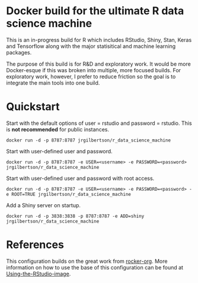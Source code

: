 # Docker build for the ultimate R data science machine

This is an in-progress build for R which includes RStudio, Shiny, Stan, Keras and Tensorflow along with the major statisitical and machine learning packages.

The purpose of this build is for R&D and exploratory work. It would be more Docker-esque if this was broken into multiple, more focused builds. For exploratory work, however, I prefer to reduce friction so the goal is to integrate the main tools into one build.

# Quickstart

Start with the default options of user = rstudio and password = rstudio. This is **not recommended** for public instances.

```docker run -d -p 8787:8787 jrgilbertson/r_data_science_machine```

Start with user-defined user and password.

```docker run -d -p 8787:8787 -e USER=<username> -e PASSWORD=<password> jrgilbertson/r_data_science_machine```

Start with user-defined user and password with root access.

```docker run -d -p 8787:8787 -e USER=<username> -e PASSWORD=<password> -e ROOT=TRUE jrgilbertson/r_data_science_machine```

Add a Shiny server on startup.

```docker run -d -p 3838:3838 -p 8787:8787 -e ADD=shiny jrgilbertson/r_data_science_machine```

# References

This configuration builds on the great work from [rocker-org](https://github.com/rocker-org). More information on how to use the base of this configuration can be found at [Using-the-RStudio-image](https://github.com/rocker-org/rocker/wiki/Using-the-RStudio-image).
